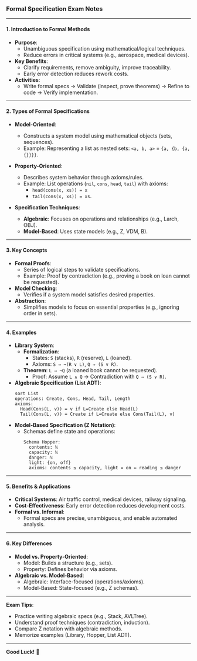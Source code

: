 ### **Formal Specification Exam Notes**

---

#### **1. Introduction to Formal Methods**
- **Purpose**: 
  - Unambiguous specification using mathematical/logical techniques.
  - Reduce errors in critical systems (e.g., aerospace, medical devices).
- **Key Benefits**:
  - Clarify requirements, remove ambiguity, improve traceability.
  - Early error detection reduces rework costs.
- **Activities**:
  - Write formal specs → Validate (inspect, prove theorems) → Refine to code → Verify implementation.

---

#### **2. Types of Formal Specifications**
- **Model-Oriented**:
  - Constructs a system model using mathematical objects (sets, sequences).
  - Example: Representing a list as nested sets: `<a, b, a>` = `{a, {b, {a, {}}}}`.
- **Property-Oriented**:
  - Describes system behavior through axioms/rules.
  - Example: List operations (`nil`, `cons`, `head`, `tail`) with axioms:
    - `head(cons(x, xs)) = x`
    - `tail(cons(x, xs)) = xs`.

- **Specification Techniques**:
  - **Algebraic**: Focuses on operations and relationships (e.g., Larch, OBJ).
  - **Model-Based**: Uses state models (e.g., Z, VDM, B).

---

#### **3. Key Concepts**
- **Formal Proofs**:
  - Series of logical steps to validate specifications.
  - Example: Proof by contradiction (e.g., proving a book on loan cannot be requested).
- **Model Checking**:
  - Verifies if a system model satisfies desired properties.
- **Abstraction**:
  - Simplifies models to focus on essential properties (e.g., ignoring order in sets).

---

#### **4. Examples**
- **Library System**:
  - **Formalization**:
    - States: `S` (stacks), `R` (reserve), `L` (loaned).
    - Axioms: `S ⇔ ¬(R ∨ L)`, `Q ⇒ (S ∨ R)`.
  - **Theorem**: `L ⇒ ¬Q` (a loaned book cannot be requested).
    - Proof: Assume `L ∧ Q` → Contradiction with `Q ⇒ (S ∨ R)`.
- **Algebraic Specification (List ADT)**:
  ```plaintext
  sort List
  operations: Create, Cons, Head, Tail, Length
  axioms:
    Head(Cons(L, v)) = v if L=Create else Head(L)
    Tail(Cons(L, v)) = Create if L=Create else Cons(Tail(L), v)
  ```
- **Model-Based Specification (Z Notation)**:
  - Schemas define state and operations:
    ```plaintext
    Schema Hopper:
      contents: ℕ
      capacity: ℕ
      danger: ℕ
      light: {on, off}
      axioms: contents ≤ capacity, light = on ⇔ reading ≤ danger
    ```

---

#### **5. Benefits & Applications**
- **Critical Systems**: Air traffic control, medical devices, railway signaling.
- **Cost-Effectiveness**: Early error detection reduces development costs.
- **Formal vs. Informal**:
  - Formal specs are precise, unambiguous, and enable automated analysis.

---

#### **6. Key Differences**
- **Model vs. Property-Oriented**:
  - Model: Builds a structure (e.g., sets).
  - Property: Defines behavior via axioms.
- **Algebraic vs. Model-Based**:
  - Algebraic: Interface-focused (operations/axioms).
  - Model-Based: State-focused (e.g., Z schemas).

---

**Exam Tips**:
- Practice writing algebraic specs (e.g., Stack, AVLTree).
- Understand proof techniques (contradiction, induction).
- Compare Z notation with algebraic methods.
- Memorize examples (Library, Hopper, List ADT).

--- 

**Good Luck!** 🌟